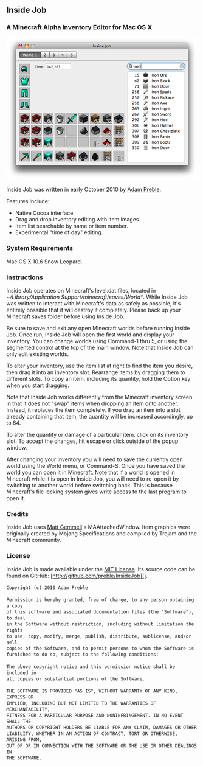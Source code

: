 ## Inside Job

### A Minecraft Alpha Inventory Editor for Mac OS X

![Inside Job Screenshot](Screenshot.png)

Inside Job was written in early October 2010 by [Adam Preble](http://adampreble.net).

Features include:

- Native Cocoa interface.
- Drag and drop inventory editing with item images.
- Item list searchable by name or item number.
- Experimental "time of day" editing.

### System Requirements

Mac OS X 10.6 Snow Leopard.

### Instructions

Inside Job operates on Minecraft's level.dat files, located in _~/Library/Application Support/minecraft/saves/World*_.  While Inside Job was written to interact with Minecraft's data as safely as possible, it's entirely possible that it will destroy it completely.  Please back up your Minecraft saves folder before using Inside Job.

Be sure to save and exit any open Minecraft worlds before running Inside Job.  Once run, Inside Job will open the first world and display your inventory.  You can change worlds using Command-1 thru 5, or using the segmented control at the top of the main window.  Note that Inside Job can only edit existing worlds.

To alter your inventory, use the item list at right to find the item you desire, then drag it into an  inventory slot.  Rearrange items by dragging them to different slots.  To copy an item, including its quantity, hold the Option key when you start dragging.

Note that Inside Job works differently from the Minecraft inventory screen in that it does not "swap" items when dropping an item onto another.  Instead, it replaces the item completely.  If you drag an item into a slot already containing that item, the quantity will be increased accordingly, up to 64.

To alter the quantity or damage of a particular item, click on its inventory slot.  To accept the changes, hit escape or click outside of the popup window.

After changing your inventory you will need to save the currently open world using the World menu, or Command-S.  Once you have saved the world you can open it in Minecraft.  Note that if a world is opened in Minecraft while it is open in Inside Job, you will need to re-open it by switching to another world before switching back.  This is because Minecraft's file locking system gives write access to the last program to open it.

### Credits

Inside Job uses [Matt Gemmell](http://mattgemmell.com/)'s MAAttachedWindow.  Item graphics were originally created by Mojang Specifications and compiled by Trojam and the Minecraft community.

### License

Inside Job is made available under the [MIT License](http://www.opensource.org/licenses/mit-license.html).  Its source code can be found on GitHub: [http://github.com/preble/InsideJob]().

	Copyright (c) 2010 Adam Preble

	Permission is hereby granted, free of charge, to any person obtaining a copy
	of this software and associated documentation files (the "Software"), to deal
	in the Software without restriction, including without limitation the rights
	to use, copy, modify, merge, publish, distribute, sublicense, and/or sell
	copies of the Software, and to permit persons to whom the Software is
	furnished to do so, subject to the following conditions:

	The above copyright notice and this permission notice shall be included in
	all copies or substantial portions of the Software.

	THE SOFTWARE IS PROVIDED "AS IS", WITHOUT WARRANTY OF ANY KIND, EXPRESS OR
	IMPLIED, INCLUDING BUT NOT LIMITED TO THE WARRANTIES OF MERCHANTABILITY,
	FITNESS FOR A PARTICULAR PURPOSE AND NONINFRINGEMENT. IN NO EVENT SHALL THE
	AUTHORS OR COPYRIGHT HOLDERS BE LIABLE FOR ANY CLAIM, DAMAGES OR OTHER
	LIABILITY, WHETHER IN AN ACTION OF CONTRACT, TORT OR OTHERWISE, ARISING FROM,
	OUT OF OR IN CONNECTION WITH THE SOFTWARE OR THE USE OR OTHER DEALINGS IN
	THE SOFTWARE.
